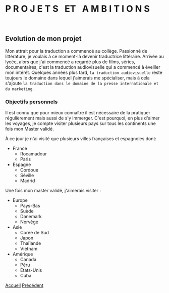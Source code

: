 # **P R O J E T S &nbsp; ET &nbsp; A M B I T I O N S**

&nbsp;
## Evolution de mon projet
Mon attrait pour la traduction a commencé au collège. Passionné de littérature, je voulais à ce moment-là devenir traductrice littéraire. Arrivée au lycée, alors que j'ai commencé a regardé plus de films, séries, documentaires, c'est la traduction audiovisuelle qui a commencé à éveiller mon intérêt. Quelques années plus tard, `la traduction audiovisuelle` reste toujours le domaine dans lequel j'aimerais me spécialiser, mais à cela s'ajoute `la traduction dans le domaine de la presse internationale et du marketing`.
&nbsp;
### Objectifs personnels
Il est connu que pour mieux connaître il est nécessaire de la pratiquer régulièrement mais aussi de s'y immerger. C'est pourquoi, en plus d'aimer les voyages, je compte visiter plusieurs pays sur tous les continents une fois mon Master validé.

À ce jour je n'ai visité que plusieurs villes françaises et espagnoles dont: 

* France
    - Rocamadour
    - Paris
* Espagne
    - Cordoue
    - Séville 
    - Madrid

Une fois mon master validé, j'aimerais visiter :
* Europe
    * Pays-Bas
    * Suède
    * Danemark
    * Norvège
* Asie
    * Corée de Sud
    * Japon
    * Thaïlande
    * Vietnam
* Amérique
    * Canada
    * Péru
    * États-Unis
    * Cuba 

 
[Accueil](./index.md) [Précédent](./présentation.md)
